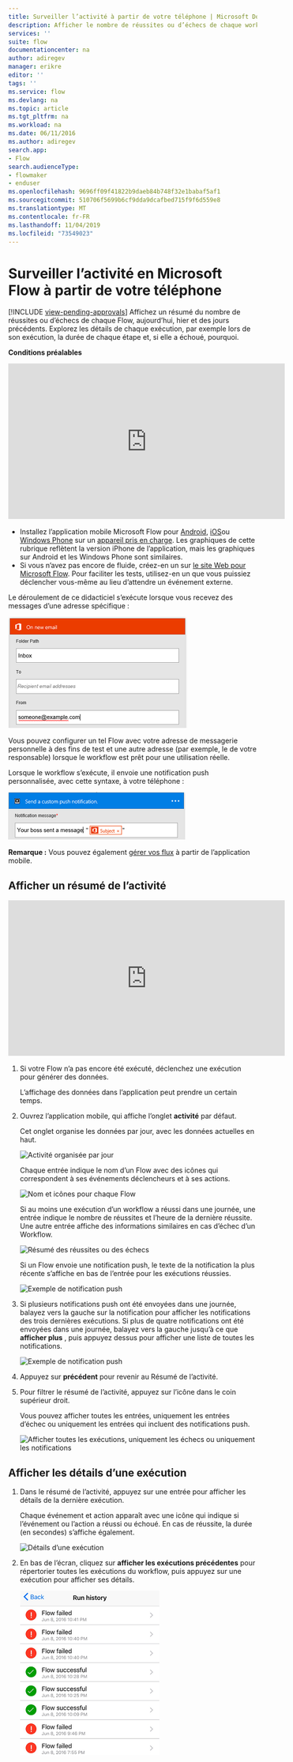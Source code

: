 ```yaml
---
title: Surveiller l’activité à partir de votre téléphone | Microsoft Docs
description: Afficher le nombre de réussites ou d’échecs de chaque workflow, le moment où chaque exécution s’est produite et le temps nécessaire
services: ''
suite: flow
documentationcenter: na
author: adiregev
manager: erikre
editor: ''
tags: ''
ms.service: flow
ms.devlang: na
ms.topic: article
ms.tgt_pltfrm: na
ms.workload: na
ms.date: 06/11/2016
ms.author: adiregev
search.app:
- Flow
search.audienceType:
- flowmaker
- enduser
ms.openlocfilehash: 9696ff09f41822b9daeb84b748f32e1babaf5af1
ms.sourcegitcommit: 510706f5699b6cf9dda9dcafbed715f9f6d559e8
ms.translationtype: MT
ms.contentlocale: fr-FR
ms.lasthandoff: 11/04/2019
ms.locfileid: "73549023"
---
```

# <a name="monitor-activity-in-microsoft-flow-from-your-phone"></a>Surveiller l’activité en Microsoft Flow à partir de votre téléphone
[!INCLUDE [view-pending-approvals](includes/cc-rebrand.md)]
Affichez un résumé du nombre de réussites ou d’échecs de chaque Flow, aujourd’hui, hier et des jours précédents. Explorez les détails de chaque exécution, par exemple lors de son exécution, la durée de chaque étape et, si elle a échoué, pourquoi.

**Conditions préalables**

<iframe width="560" height="315" src="https://www.youtube.com/embed/vZuYZ64K3tI?list=PL8nfc9haGeb55I9wL9QnWyHp3ctU2_ThF" frameborder="0" allowfullscreen></iframe>

* Installez l’application mobile Microsoft Flow pour [Android](https://aka.ms/flowmobiledocsandroid), [iOS](https://aka.ms/flowmobiledocsios)ou [Windows Phone](https://aka.ms/flowmobilewindows) sur un [appareil pris en charge](getting-started.md#use-the-mobile-app). Les graphiques de cette rubrique reflètent la version iPhone de l’application, mais les graphiques sur Android et les Windows Phone sont similaires.
* Si vous n’avez pas encore de fluide, créez-en un sur [le site Web pour Microsoft Flow](https://flow.microsoft.com/). Pour faciliter les tests, utilisez-en un que vous puissiez déclencher vous-même au lieu d’attendre un événement externe.

Le déroulement de ce didacticiel s’exécute lorsque vous recevez des messages d’une adresse spécifique :

![Déclencher le workflow lors de la réception d’un courrier électronique à partir d’une adresse spécifique](./media/mobile-monitor-activity/create-trigger.png)

Vous pouvez configurer un tel Flow avec votre adresse de messagerie personnelle à des fins de test et une autre adresse (par exemple, le de votre responsable) lorsque le workflow est prêt pour une utilisation réelle.

Lorsque le workflow s’exécute, il envoie une notification push personnalisée, avec cette syntaxe, à votre téléphone :

![Envoyer une notification push](./media/mobile-monitor-activity/create-event.png)

**Remarque :** Vous pouvez également [gérer vos flux](mobile-manage-flows.md) à partir de l’application mobile.

## <a name="display-a-summary-of-activity"></a>Afficher un résumé de l’activité
<iframe width="560" height="315" src="https://www.youtube.com/embed/nVCGJamOw6s?list=PL8nfc9haGeb55I9wL9QnWyHp3ctU2_ThF" frameborder="0" allowfullscreen></iframe>

1. Si votre Flow n’a pas encore été exécuté, déclenchez une exécution pour générer des données.
   
    L’affichage des données dans l’application peut prendre un certain temps.
2. Ouvrez l’application mobile, qui affiche l’onglet **activité** par défaut.
   
    Cet onglet organise les données par jour, avec les données actuelles en haut.
   
    ![Activité organisée par jour](./media/mobile-monitor-activity/activity-day2.png)
   
    Chaque entrée indique le nom d’un Flow avec des icônes qui correspondent à ses événements déclencheurs et à ses actions.
   
    ![Nom et icônes pour chaque Flow](./media/mobile-monitor-activity/activity-flow-name.png)
   
    Si au moins une exécution d’un workflow a réussi dans une journée, une entrée indique le nombre de réussites et l’heure de la dernière réussite. Une autre entrée affiche des informations similaires en cas d’échec d’un Workflow.
   
    ![Résumé des réussites ou des échecs](./media/mobile-monitor-activity/activity-summary.png)
   
    Si un Flow envoie une notification push, le texte de la notification la plus récente s’affiche en bas de l’entrée pour les exécutions réussies.
   
    ![Exemple de notification push](./media/mobile-monitor-activity/activity-notification.png)
3. Si plusieurs notifications push ont été envoyées dans une journée, balayez vers la gauche sur la notification pour afficher les notifications des trois dernières exécutions. Si plus de quatre notifications ont été envoyées dans une journée, balayez vers la gauche jusqu’à ce que **afficher plus** , puis appuyez dessus pour afficher une liste de toutes les notifications.
   
    ![Exemple de notification push](./media/mobile-monitor-activity/activity-notification-list.png)
4. Appuyez sur **précédent** pour revenir au Résumé de l’activité.
5. Pour filtrer le résumé de l’activité, appuyez sur l’icône dans le coin supérieur droit.
   
    Vous pouvez afficher toutes les entrées, uniquement les entrées d’échec ou uniquement les entrées qui incluent des notifications push.
   
    ![Afficher toutes les exécutions, uniquement les échecs ou uniquement les notifications](./media/mobile-monitor-activity/activity-filter.png)

## <a name="show-details-of-a-run"></a>Afficher les détails d’une exécution
1. Dans le résumé de l’activité, appuyez sur une entrée pour afficher les détails de la dernière exécution.
   
     Chaque événement et action apparaît avec une icône qui indique si l’événement ou l’action a réussi ou échoué. En cas de réussite, la durée (en secondes) s’affiche également.
   
    ![Détails d’une exécution](./media/mobile-monitor-activity/activity-icons.png)
2. En bas de l’écran, cliquez sur **afficher les exécutions précédentes** pour répertorier toutes les exécutions du workflow, puis appuyez sur une exécution pour afficher ses détails.
   
    ![Historique des réussites/échecs](./media/mobile-monitor-activity/history-mixed.png)

